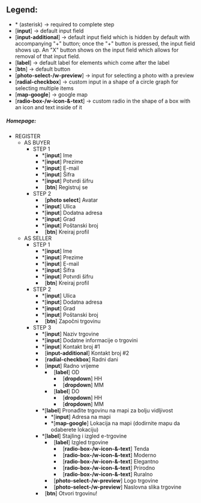 ## Legend:

- \* (asterisk) \-> required to complete step
- [**input**] \-> default input field
- [**input-additional**] \-> default input field which is hidden by default with accompanying "+" button; once the "+" button is pressed, the input field shows up. An "X" button shows on the input field which allows for removal of that input field.
- [**label**] \-> default label for elements which come after the label
- [**btn**] \-> default button
- [**photo-select-/w-preview**] \-> input for selecting a photo with a preview
- [**radial-checkbox**] \-> custom input in a shape of a circle graph for selecting multiple items
- [**map-google**] \-> google map
- [**radio-box-/w-icon-&-text**] \-> custom radio in the shape of a box with an icon and text inside of it

##### Homepage:

- REGISTER
    - AS BUYER
        - STEP 1
            - \*[**input**] Ime
            - \*[**input**] Prezime
            - \*[**input**] E-mail
            - \*[**input**] Šifra
            - \*[**input**] Potvrdi šifru
            - &nbsp; [**btn**] Registruj se
            &nbsp;
        - STEP 2
            - &nbsp; [**photo select**] Avatar
            - \*[**input**] Ulica
            - \*[**input**] Dodatna adresa
            - \*[**input**] Grad
            - \*[**input**] Poštanski broj
            - &nbsp; [**btn**] Kreiraj profil
            &nbsp;
    - AS SELLER
       - STEP 1
            - \*[**input**] Ime
            - \*[**input**] Prezime
            - \*[**input**] E-mail
            - \*[**input**] Šifra
            - \*[**input**] Potvrdi šifru
            - &nbsp; [**btn**] Kreiraj profil
            &nbsp;
        - STEP 2
            - \*[**input**] Ulica 
            - \*[**input**] Dodatna adresa
            - \*[**input**] Grad
            - \*[**input**] Poštanski broj
            - &nbsp; [**btn**] Započni trgovinu
            &nbsp;
        - STEP 3
            - \*[**input**] Naziv trgovine
            - \*[**input**] Dodatne informacije o trgovini
            - \*[**input**] Kontakt broj #1
            - &nbsp; [**input-additional**] Kontakt broj #2
            - &nbsp; [**radial-checkbox**] Radni dani
            - &nbsp; [**input**] Radno vrijeme
                - &nbsp; [**label**] OD
                    - &nbsp; [**dropdown**] HH
                    - &nbsp; [**dropdown**] MM
                - &nbsp; [**label**] DO
                    - &nbsp; [**dropdown**] HH
                    - &nbsp; [**dropdown**] MM
                    &nbsp;
            - \*[**label**] Pronađite trgovinu na mapi za bolju vidljivost
                - \*[**input**] Adresa na mapi
                - \*[**map-google**] Lokacija na mapi (dodirnite mapu da odaberete lokaciju)
                &nbsp;
            - \*[**label**] Stajling i izgled e-trgovine
                - &nbsp; [**label**] Izgled trgovine
                    - &nbsp; [**radio-box-/w-icon-&-text**] Tenda
                    - &nbsp; [**radio-box-/w-icon-&-text**] Moderno
                    - &nbsp; [**radio-box-/w-icon-&-text**] Elegantno
                    - &nbsp; [**radio-box-/w-icon-&-text**] Prirodno
                    - &nbsp; [**radio-box-/w-icon-&-text**] Ruralno
                - &nbsp; [**photo-select-/w-preview**] Logo trgovine
                - &nbsp; [**photo-select-/w-preview**] Naslovna slika trgovine
                &nbsp;
            - &nbsp; [**btn**] Otvori trgovinu!
            &nbsp;
